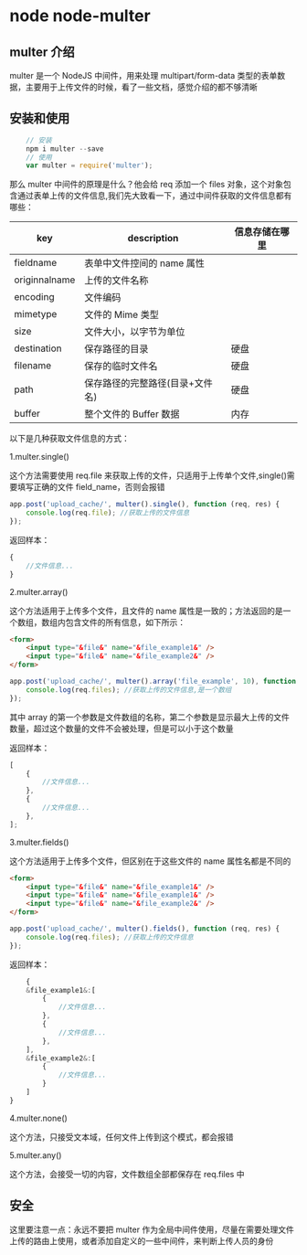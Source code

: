 <!-- Date: 2017-04-05 07:01 -->

# node node-multer

## multer 介绍

multer 是一个 NodeJS 中间件，用来处理 multipart/form-data 类型的表单数据，主要用于上传文件的时候，看了一些文档，感觉介绍的都不够清晰

## 安装和使用

```js
    // 安装
    npm i multer --save
    // 使用
    var multer = require('multer');
```

那么 multer 中间件的原理是什么？他会给 req 添加一个 files 对象，这个对象包含通过表单上传的文件信息,我们先大致看一下，通过中间件获取的文件信息都有哪些：

| key           | description                     | 信息存储在哪里 |
| ------------- | ------------------------------- | -------------- |
| fieldname     | 表单中文件控间的 name 属性      |
| originnalname | 上传的文件名称                  |
| encoding      | 文件编码                        |
| mimetype      | 文件的 Mime 类型                |
| size          | 文件大小，以字节为单位          |
| destination   | 保存路径的目录                  | 硬盘           |
| filename      | 保存的临时文件名                | 硬盘           |
| path          | 保存路径的完整路径(目录+文件名) | 硬盘           |
| buffer        | 整个文件的 Buffer 数据          | 内存           |

以下是几种获取文件信息的方式：

1.multer.single()

这个方法需要使用 req.file 来获取上传的文件，只适用于上传单个文件,single()需要填写正确的文件 field_name，否则会报错

```js
app.post('upload_cache/', multer().single(), function (req, res) {
    console.log(req.file); //获取上传的文件信息
});
```

返回样本：

```js
{
    //文件信息...
}
```

2.multer.array()

这个方法适用于上传多个文件，且文件的 name 属性是一致的；方法返回的是一个数组，数组内包含文件的所有信息，如下所示：

```html
<form>
    <input type="&file&" name="&file_example1&" />
    <input type="&file&" name="&file_example2&" />
</form>
```

```js
app.post('upload_cache/', multer().array('file_example', 10), function (req, res) {
    console.log(req.files); //获取上传的文件信息,是一个数组
});
```

其中 array 的第一个参数是文件数组的名称，第二个参数是显示最大上传的文件数量，超过这个数量的文件不会被处理，但是可以小于这个数量

返回样本：

```js
[
    {
        //文件信息...
    },
    {
        //文件信息...
    },
];
```

3.multer.fields()

这个方法适用于上传多个文件，但区别在于这些文件的 name 属性名都是不同的

```html
<form>
    <input type="&file&" name="&file_example1&" />
    <input type="&file&" name="&file_example1&" />
    <input type="&file&" name="&file_example2&" />
</form>
```

```js
app.post('upload_cache/', multer().fields(), function (req, res) {
    console.log(req.files); //获取上传的文件信息
});
```

返回样本：

```js
    {
    &file_example1&:[
        {
            //文件信息...
        },
        {
            //文件信息...
        },
    ],
    &file_example2&:[
        {
            //文件信息...
        }
    ]
}
```

4.multer.none()

这个方法，只接受文本域，任何文件上传到这个模式，都会报错

5.multer.any()

这个方法，会接受一切的内容，文件数组全部都保存在 req.files 中

## 安全

这里要注意一点：永远不要把 multer 作为全局中间件使用，尽量在需要处理文件上传的路由上使用，或者添加自定义的一些中间件，来判断上传人员的身份
